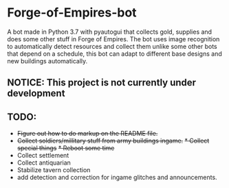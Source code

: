# Forge-of-Empires-bot
A bot made in Python 3.7 with pyautogui that collects gold, supplies and does some other stuff in Forge of Empires. The bot uses image recognition to automatically detect resources and collect them unlike some other bots that depend on a schedule, this bot can adapt to different base designs and new buildings automatically.

## __NOTICE:__ This project is not currently under development

## TODO:

* ~~Figure out how to do markup on the README file.~~
* ~~Collect soldiers/millitary stuff from army buildings ingame.~~
~~* Collect special things~~
~~* Reboot some time~~
* Collect settlement 
* Collect antiquarian 
* Stabilize tavern collection
* add detection and correction for ingame glitches and announcements.



